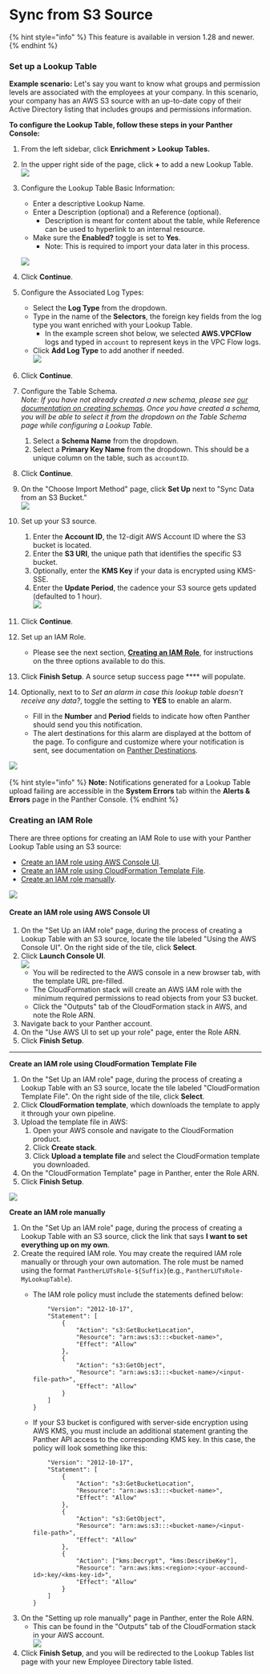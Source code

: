 # Sync from S3 Source

{% hint style="info" %}
This feature is available in version 1.28 and newer.
{% endhint %}

### Set up a Lookup Table

**Example scenario:** Let's say you want to know what groups and permission levels are associated with the employees at your company. In this scenario, your company has an AWS S3 source with an up-to-date copy of their Active Directory listing that includes groups and permissions information.

**To configure the Lookup Table, follow these steps in your Panther Console:**

1. From the left sidebar, click **Enrichment > Lookup Tables.**
2. In the upper right side of the page, click **+** to add a new Lookup Table.\
   ![](../../.gitbook/assets/add-lookup-table.png)
3.  Configure the Lookup Table Basic Information:

    * Enter a descriptive Lookup Name.&#x20;
    * Enter a Description (optional) and a Reference (optional).&#x20;
      * Description is meant for content about the table, while Reference can be used to hyperlink to an internal resource.
    * Make sure the **Enabled?** toggle is set to **Yes**.
      * Note: This is required to import your data later in this process.&#x20;

    ![](../../.gitbook/assets/lookup-table-basic-s3.png)
4. Click **Continue**.
5. Configure the Associated Log Types:
   * Select the **Log Type** from the dropdown. &#x20;
   * Type in the name of the **Selectors**, the foreign key fields from the log type you want enriched with your Lookup Table.&#x20;
     * In the example screen shot below, we selected **AWS.VPCFlow** logs and typed in `account` to represent keys in the VPC Flow logs.
   * Click **Add Log Type** to add another if needed. \
     ![](../../.gitbook/assets/lut-logtype-s3.png)
6. Click **Continue**.
7. Configure the Table Schema. \
   _Note: If you have not already created a new schema, please see_ [_our documentation on creating schemas_](https://docs.runpanther.io/data-onboarding/custom-log-types/example-csv)_. Once you have created a schema, you will be able to select it from the dropdown on the Table Schema page while configuring a Lookup Table._
   1. Select a **Schema Name** from the dropdown.
   2. Select a **Primary Key Name** from the dropdown. This should be a unique column on the table, such as `accountID`.&#x20;
8. Click **Continue**.
9. On the "Choose Import Method" page, click **Set Up** next to "Sync Data from an S3 Bucket." \
   ![](../../.gitbook/assets/lut-import-s3.png)
10. Set up your S3 source.
    1. Enter the **Account ID**, the 12-digit AWS Account ID where the S3 bucket is located.
    2. Enter the **S3 URI**, the unique path that identifies the specific S3 bucket.
    3. Optionally, enter the **KMS Key** if your data is encrypted using KMS-SSE.
    4. Enter the **Update Period**, the cadence your S3 source gets updated (defaulted to 1 hour).\
       ![](../../.gitbook/assets/lut-setup-s3.png)
11. Click **Continue**.
12. Set up an IAM Role.&#x20;
    * Please see the next section, [**Creating an IAM Role**](s3-source.md#creating-an-iam-role), for instructions on the three options available to do this.
13. Click **Finish Setup**. A source setup success page **** will populate.&#x20;
14. Optionally, next to to _Set an alarm in case this lookup table doesn't receive any data?_, toggle the setting to **YES** to enable an alarm.&#x20;
    * Fill in the **Number** and **Period** fields to indicate how often Panther should send you this notification.
    * The alert destinations for this alarm are displayed at the bottom of the page. To configure and customize where your notification is sent, see documentation on [Panther Destinations](../../destinations/).

​![](https://files.gitbook.com/v0/b/gitbook-x-prod.appspot.com/o/spaces%2F-LgdiSWdyJcXPahGi9Rs-2910905616%2Fuploads%2FoyqgS5R8TnNzpDRtl9e9%2Fimage.png?alt=media\&token=5d8c27d1-ac28-460c-a2f5-bd2c503a49f1)​

{% hint style="info" %}
**Note:** Notifications generated for a Lookup Table upload failing are accessible in the **System Errors** tab within the **Alerts & Errors** page in the Panther Console.
{% endhint %}

### Creating an IAM Role

There are three options for creating an IAM Role to use with your Panther Lookup Table using an S3 source:

* [Create an IAM role using AWS Console UI](https://docs.runpanther.io/data-analytics/lookup-tables/s3-source#create-an-iam-role-using-aws-console-ui).
* [Create an IAM role using CloudFormation Template File](https://docs.runpanther.io/data-analytics/lookup-tables/s3-source#create-an-iam-role-using-cloudformation-template-file).
* [Create an IAM role manually](https://docs.runpanther.io/data-analytics/lookup-tables/s3-source#create-an-iam-role-manually).

![](<../../.gitbook/assets/Screen Shot 2022-01-26 at 4.49.50 PM.png>)

#### Create an IAM role using AWS Console UI

1. On the "Set Up an IAM role" page, during the process of creating a Lookup Table with an S3 source, locate the tile labeled "Using the AWS Console UI". On the right side of the tile, click **Select**.&#x20;
2. Click **Launch Console UI**.\
   ![](../../.gitbook/assets/aws-ui-role.png)
   * You will be redirected to the AWS console in a new browser tab, with the template URL pre-filled.&#x20;
   * The CloudFormation stack will create an AWS IAM role with the minimum required permissions to read objects from your S3 bucket.&#x20;
   * Click the "Outputs" tab of the CloudFormation stack in AWS, and note the Role ARN.
3. Navigate back to your Panther account.
4. On the "Use AWS UI to set up your role" page, enter the Role ARN.
5. Click **Finish Setup**.

****

**Create an IAM role using CloudFormation Template File**

1. On the "Set Up an IAM role" page, during the process of creating a Lookup Table with an S3 source, locate the tile labeled "CloudFormation Template File". On the right side of the tile, click **Select**.&#x20;
2. Click **CloudFormation template**, which downloads the template to apply it through your own pipeline.
3. Upload the template file in AWS:
   1. Open your AWS console and navigate to the CloudFormation product.
   2. Click **Create stack**.
   3. Click **Upload a template file** and select the CloudFormation template you downloaded.
4. On the "CloudFormation Template" page in Panther, enter the Role ARN.
5. Click **Finish Setup**.

![](<../../.gitbook/assets/Screen Shot 2022-01-26 at 5.01.21 PM.png>)

**Create an IAM role manually**

1. On the "Set Up an IAM role" page, during the process of creating a Lookup Table with an S3 source, click the link that says **I want to set everything up on my own**.
2. Create the required IAM role. You may create the required IAM role manually or through your own automation. The role must be named using the format `PantherLUTsRole-${Suffix}`(e.g., `PantherLUTsRole-MyLookupTable`).&#x20;
   *   The IAM role policy must include the statements defined below:

       ```
           "Version": "2012-10-17",
           "Statement": [
               {
                   "Action": "s3:GetBucketLocation",
                   "Resource": "arn:aws:s3:::<bucket-name>",
                   "Effect": "Allow"
               },
               {
                   "Action": "s3:GetObject",
                   "Resource": "arn:aws:s3:::<bucket-name>/<input-file-path>",
                   "Effect": "Allow"
               }
           ]
       }
       ```
   *   If your S3 bucket is configured with server-side encryption using AWS KMS, you must include an additional statement granting the Panther API access to the corresponding KMS key. In this case, the policy will look something like this:

       ```
           "Version": "2012-10-17",
           "Statement": [
               {
                   "Action": "s3:GetBucketLocation",
                   "Resource": "arn:aws:s3:::<bucket-name>",
                   "Effect": "Allow"
               },
               {
                   "Action": "s3:GetObject",
                   "Resource": "arn:aws:s3:::<bucket-name>/<input-file-path>",
                   "Effect": "Allow"
               },
               {
                   "Action": ["kms:Decrypt", "kms:DescribeKey"],
                   "Resource": "arn:aws:kms:<region>:<your-accound-id>:key/<kms-key-id>",
                   "Effect": "Allow"
               }
           ]
       }
       ```
3. On the "Setting up role manually" page in Panther, enter the Role ARN.&#x20;
   * This can be found in the "Outputs" tab of the CloudFormation stack in your AWS account.\
     ![](<../../.gitbook/assets/Screen Shot 2022-01-26 at 5.03.43 PM.png>)
4. Click **Finish Setup**, and you will be redirected to the Lookup Tables list page with your new Employee Directory table listed.
